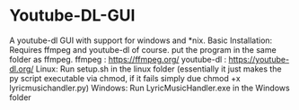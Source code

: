 # Youtube-DL-GUI
A youtube-dl GUI with support for windows and *nix.
Basic Installation:
Requires ffmpeg and youtube-dl of course.
put the program in the same folder as ffmpeg.
ffmpeg : https://ffmpeg.org/
youtube-dl : https://youtube-dl.org/
  Linux:
  Run setup.sh in the linux folder
  (essentially it just makes the py script executable via chmod, if it fails simply due chmod +x lyricmusichandler.py)
  Windows:
  Run LyricMusicHandler.exe in the Windows folder
